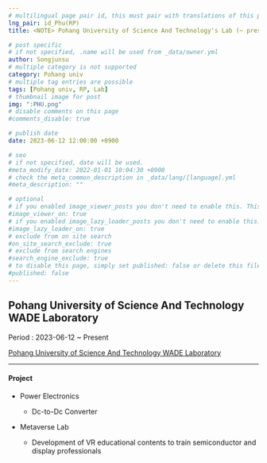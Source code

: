 ```yaml
---
# multilingual page pair id, this must pair with translations of this page. (This name must be unique)
lng_pair: id_Phu(RP)
title: <NOTE> Pohang University of Science And Technology's Lab (~ present)

# post specific
# if not specified, .name will be used from _data/owner.yml
author: Songjunsu
# multiple category is not supported
category: Pohang univ
# multiple tag entries are possible
tags: [Pohang univ, RP, Lab]
# thumbnail image for post
img: ":PHU.png"
# disable comments on this page
#comments_disable: true

# publish date
date: 2023-06-12 12:00:00 +0900

# seo
# if not specified, date will be used.
#meta_modify_date: 2022-01-01 10:04:30 +0900
# check the meta_common_description in _data/lang/[language].yml
#meta_description: ""

# optional
# if you enabled image_viewer_posts you don't need to enable this. This is only if image_viewer_posts = false
#image_viewer_on: true
# if you enabled image_lazy_loader_posts you don't need to enable this. This is only if image_lazy_loader_posts = false
#image_lazy_loader_on: true
# exclude from on site search
#on_site_search_exclude: true
# exclude from search engines
#search_engine_exclude: true
# to disable this page, simply set published: false or delete this file
#published: false
---
```

<!-- outline-start -->
## Pohang University of Science And Technology WADE Laboratory

Period : 2023-06-12 ~ Present

[Pohang University of Science And Technology WADE Laboratory](https://sites.google.com/view/kimwooksung/home?authuser=0)

***

#### Project
- Power Electronics
    - Dc-to-Dc Converter

- Metaverse Lab
    - Development of VR educational contents to train semiconductor and display professionals



